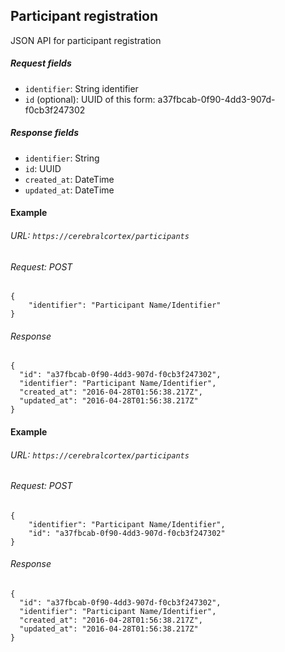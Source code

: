 ## Participant registration
JSON API for participant registration

##### Request fields
* `identifier`: String identifier
* `id` (optional): UUID of this form: a37fbcab-0f90-4dd3-907d-f0cb3f247302

##### Response fields
* `identifier`: String
* `id`: UUID
* `created_at`: DateTime
* `updated_at`: DateTime


#### Example 
###### URL: `https://cerebralcortex/participants`
###### Request: POST
```
{
    "identifier": "Participant Name/Identifier"
}
```
###### Response
```
{
  "id": "a37fbcab-0f90-4dd3-907d-f0cb3f247302",
  "identifier": "Participant Name/Identifier",
  "created_at": "2016-04-28T01:56:38.217Z",
  "updated_at": "2016-04-28T01:56:38.217Z"
}
```

#### Example 
###### URL: `https://cerebralcortex/participants`
###### Request: POST
```
{
    "identifier": "Participant Name/Identifier",
    "id": "a37fbcab-0f90-4dd3-907d-f0cb3f247302"
}
```
###### Response
```
{
  "id": "a37fbcab-0f90-4dd3-907d-f0cb3f247302",
  "identifier": "Participant Name/Identifier",
  "created_at": "2016-04-28T01:56:38.217Z",
  "updated_at": "2016-04-28T01:56:38.217Z"
}
```
